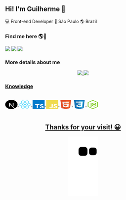 ## Hi! I'm Guilherme 👋

💻 Front-end Developer 🏡 São Paulo 🌎 Brazil

### Find me here 🌎💬

<div>
  <a href="https://guilhermeleandro.vercel.app/" target="_blank"><img src="https://img.shields.io/badge/-Portfolio-%23333?style=for-the-badge&logo=vercel&logoColor=white" target="_blank"></a> 
  <a href="mailto:guilherme.gl1997@gmail.com"><img src="https://img.shields.io/badge/Gmail-D14836?style=for-the-badge&logo=gmail&logoColor=white" target="_blank"></a>
  <a href="https://www.linkedin.com/in/guirdy" target="_blank"><img src="https://img.shields.io/badge/-LinkedIn-%230077B5?style=for-the-badge&logo=linkedin&logoColor=white" target="_blank"></a> 
</div>

### More details about me

<div align="center">
<a href="https://github.com/guirdy">
<img height="180em" src="https://github-readme-stats.vercel.app/api?username=guirdy&show_icons=true&theme=rose_pine&include_all_commits=true&count_private=true"/>
<img height="180em" src="https://github-readme-stats.vercel.app/api/top-langs/?username=guirdy&layout=compact&langs_count=7&theme=rose_pine"/>
</div>

### Knowledge

<div style="display: inline_block"><br>
  <img align="center" alt="Gui-NextJS" height="30" width="40" src="https://raw.githubusercontent.com/devicons/devicon/master/icons/nextjs/nextjs-original.svg">
  <img align="center" alt="Gui-React" height="30" width="40" src="https://raw.githubusercontent.com/devicons/devicon/master/icons/react/react-original.svg">
  <img align="center" alt="Gui-Ts" height="30" width="40" src="https://raw.githubusercontent.com/devicons/devicon/master/icons/typescript/typescript-plain.svg">
  <img align="center" alt="Gui-Js" height="30" width="40" src="https://raw.githubusercontent.com/devicons/devicon/master/icons/javascript/javascript-plain.svg">
  <img align="center" alt="Gui-HTML" height="30" width="40" src="https://raw.githubusercontent.com/devicons/devicon/master/icons/html5/html5-original.svg">
  <img align="center" alt="Gui-CSS" height="30" width="40" src="https://raw.githubusercontent.com/devicons/devicon/master/icons/css3/css3-original.svg">
  <img align="center" alt="Gui-Node" height="30" width="40" src="https://raw.githubusercontent.com/devicons/devicon/master/icons/nodejs/nodejs-original.svg">
</div>

<br/>
<h2 align="center">Thanks for your visit! 😀</h2>
  
<div align="center">
  
  ![Snake animation](https://github.com/guirdy/guirdy/blob/output/github-contribution-grid-snake.svg)
  
</div>

